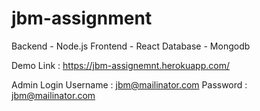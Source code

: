 # jbm-assignment

Backend - Node.js
Frontend - React
Database - Mongodb

Demo Link : https://jbm-assignemnt.herokuapp.com/

Admin Login
Username : jbm@mailinator.com
Password : jbm@mailinator.com

